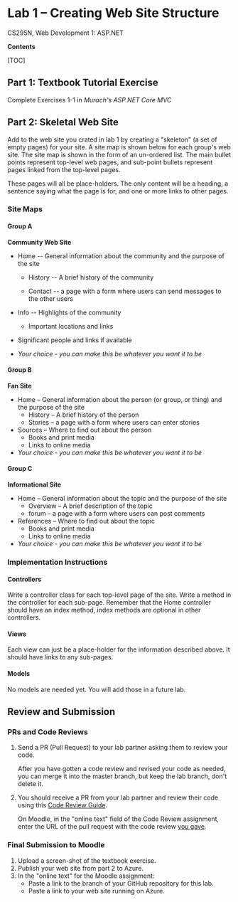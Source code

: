 # Lab 1 – Creating Web Site Structure
 CS295N, Web Development 1: ASP.NET

**Contents**

[TOC]

## Part 1: Textbook Tutorial Exercise

Complete Exercises 1-1 in *Murach's ASP.NET Core MVC*



## Part 2: Skeletal Web Site

Add to the web site you crated in lab 1 by creating a "skeleton" (a set of empty pages) for your site. A site map is shown below for each group's web site. The site map is shown in the form of an un-ordered list. The main bullet points represent top-level web pages, and sub-point bullets represent pages linked from the top-level pages. 

These pages will all be place-holders. The only content will be a heading,  a sentence saying what the page is for, and one or more links to other pages.

### Site Maps

#### Group A

**Community Web Site**

-   Home -- General information about the community and the purpose of the site

    -   History -- A brief history of the community 

    -   Contact -- a page with a form where users can send messages to the other users

-   Info -- Highlights of the community

    -   Important locations and links
-   Significant people and links if available
-   *Your choice - you can make this be whatever you want it to be*

#### Group B

**Fan Site**

- Home – General information about the person (or group, or thing) and the purpose of the site
  - History – A brief history of the person
  - Stories – a page with a form where users can enter stories
- Sources – Where to find out about the person
  - Books and print media
  - Links to online media
- *Your choice - you can make this be whatever you want it to be*

#### Group C

**Informational Site**

- Home – General information about the topic and the purpose of the site
  - Overview – A brief description of the topic
  - forum – a page with a form where users can post comments
- References – Where to find out about the topic
  - Books and print media
  - Links to online media
- *Your choice - you can make this be whatever you want it to be*



### Implementation Instructions

#### Controllers

Write a controller class for each top-level page of the site. Write a method in the controller for each sub-page. Remember that the Home controller should have an index method, index methods are optional in other controllers.

#### Views

Each view can just be a place-holder for the information described above.
It should have links to any sub-pages.

#### Models

No models are needed yet. You will add those in a future lab.



## Review and Submission

### PRs and Code Reviews

1. Send a PR (Pull Request) to your lab partner asking them to review your code. 

   After you have gotten a code review and revised your code as needed, you can merge it into the master branch, but keep the lab branch, don't delete it.

2. You should receive a PR from your lab partner and review their code using this [Code Review Guide](../CodeReviewGuide.html).

   On Moodle, in the "online text" field of the Code Review assignment, enter the URL of the pull request with the code review <u>you gave</u>.

### Final Submission to Moodle

1.  Upload a screen-shot of the textbook exercise.
2.  Publish your web site from part 2 to Azure.
3.  In the "online text" for the Moodle assignment:
    - Paste a link to the branch of your GitHub repository for this lab.
    - Paste a link to your web site running on Azure.